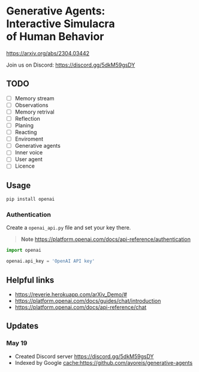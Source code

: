 # Generative Agents:<br/>Interactive Simulacra<br/>of Human Behavior

<https://arxiv.org/abs/2304.03442>

Join us on Discord: <https://discord.gg/5dkM59gsDY>

## TODO

- [ ] Memory stream
- [ ] Observations
- [ ] Memory retrival
- [ ] Reflection
- [ ] Planing
- [ ] Reacting
- [ ] Enviroment
- [ ] Generative agents
- [ ] Inner voice
- [ ] User agent
- [ ] Licence

## Usage

```sh
pip install openai
```

### Authentication

Create a `openai_api.py` file and set your key there.

> **Note** https://platform.openai.com/docs/api-reference/authentication

```py
import openai

openai.api_key = 'OpenAI API key'
```

<!-- Tip: Use https://github.com/PawanOsman/ChatGPT -->

## Helpful links

- <https://reverie.herokuapp.com/arXiv_Demo/#>
- <https://platform.openai.com/docs/guides/chat/introduction>
- <https://platform.openai.com/docs/api-reference/chat>

## Updates

### May 19

- Created Discord server <https://discord.gg/5dkM59gsDY>
- Indexed by Google <cache:https://github.com/ayoreis/generative-agents>

